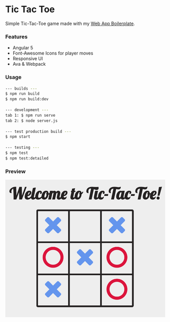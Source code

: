 # Tic Tac Toe

Simple Tic-Tac-Toe game made with my [Web App Boilerplate](https://github.com/zbowhay/web-app-boilerplate).

### Features
 - Angular 5
 - Font-Awesome Icons for player moves
 - Responsive UI
 - Ava & Webpack 

### Usage
```sh
--- builds ---
$ npm run build
$ npm run build:dev

--- development ---
tab 1: $ npm run serve
tab 2: $ node server.js

--- test production build ---
$ npm start

--- testing ---
$ npm test
$ npm test:detailed
```

### Preview
<!-- ![alt text](https://github.com/adam-p/markdown-here/raw/master/screenshot.png "Tic-Tac-Toe Screenshot") -->
![alt text](./screenshot.png "Tic-Tac-Toe Screenshot")